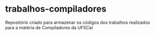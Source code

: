 # trabalhos-compiladores
Repositório criado para armazenar os códigos dos trabalhos realizados para a matéria de Compiladores da UFSCar
